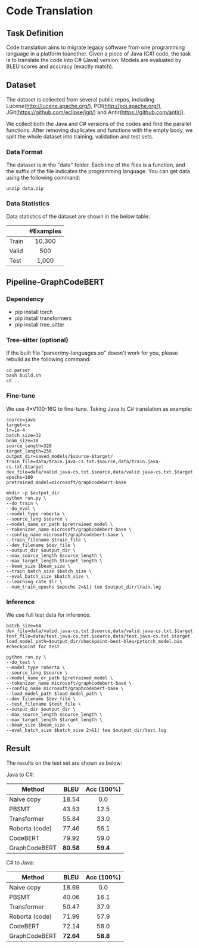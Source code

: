 # Code Translation

## Task Definition

Code translation aims to migrate legacy software from one programming language in a platform toanother.
Given a piece of Java (C#) code, the task is to translate the code into C# (Java) version. 
Models are evaluated by BLEU scores and accuracy (exactly match).

## Dataset

The dataset is collected from several public repos, including Lucene(http://lucene.apache.org/), POI(http://poi.apache.org/), JGit(https://github.com/eclipse/jgit/) and Antlr(https://github.com/antlr/).

We collect both the Java and C# versions of the codes and find the parallel functions. After removing duplicates and functions with the empty body, we split the whole dataset into training, validation and test sets.

### Data Format

The dataset is in the "data" folder. Each line of the files is a function, and the suffix of the file indicates the programming language. You can get data using the following command:

```
unzip data.zip
```

### Data Statistics

Data statistics of the dataset are shown in the below table:

|       | #Examples |
| ----- | :-------: |
| Train |  10,300   |
| Valid |    500    |
| Test  |   1,000   |

## Pipeline-GraphCodeBERT

### Dependency

- pip install torch
- pip install transformers
- pip install tree_sitter

### Tree-sitter (optional)

If the built file "parser/my-languages.so" doesn't work for you, please rebuild as the following command:

```shell
cd parser
bash build.sh
cd ..
```

### Fine-tune
We use 4*V100-16G to fine-tune. Taking Java to C# translation as example:

```shell
source=java
target=cs
lr=1e-4
batch_size=32
beam_size=10
source_length=320
target_length=256
output_dir=saved_models/$source-$target/
train_file=data/train.java-cs.txt.$source,data/train.java-cs.txt.$target
dev_file=data/valid.java-cs.txt.$source,data/valid.java-cs.txt.$target
epochs=100
pretrained_model=microsoft/graphcodebert-base

mkdir -p $output_dir
python run.py \
--do_train \
--do_eval \
--model_type roberta \
--source_lang $source \
--model_name_or_path $pretrained_model \
--tokenizer_name microsoft/graphcodebert-base \
--config_name microsoft/graphcodebert-base \
--train_filename $train_file \
--dev_filename $dev_file \
--output_dir $output_dir \
--max_source_length $source_length \
--max_target_length $target_length \
--beam_size $beam_size \
--train_batch_size $batch_size \
--eval_batch_size $batch_size \
--learning_rate $lr \
--num_train_epochs $epochs 2>&1| tee $output_dir/train.log
```

### Inference

We use full test data for inference. 

```shell
batch_size=64
dev_file=data/valid.java-cs.txt.$source,data/valid.java-cs.txt.$target
test_file=data/test.java-cs.txt.$source,data/test.java-cs.txt.$target
load_model_path=$output_dir/checkpoint-best-bleu/pytorch_model.bin #checkpoint for test

python run.py \
--do_test \
--model_type roberta \
--source_lang $source \
--model_name_or_path $pretrained_model \
--tokenizer_name microsoft/graphcodebert-base \
--config_name microsoft/graphcodebert-base \
--load_model_path $load_model_path \
--dev_filename $dev_file \
--test_filename $test_file \
--output_dir $output_dir \
--max_source_length $source_length \
--max_target_length $target_length \
--beam_size $beam_size \
--eval_batch_size $batch_size 2>&1| tee $output_dir/test.log
```



## Result

The results on the test set are shown as below:

Java to C#:

| Method         |   BLEU    | Acc (100%) |
| -------------- | :-------: | :--------: |
| Naive copy     |   18.54   |    0.0     |
| PBSMT          |   43.53   |    12.5    |
| Transformer    |   55.84   |    33.0    |
| Roborta (code) |   77.46   |    56.1    |
| CodeBERT       |   79.92   |    59.0    |
| GraphCodeBERT  | **80.58** |  **59.4**  |

C# to Java:

| Method         |   BLEU    | Acc (100%) |
| -------------- | :-------: | :--------: |
| Naive copy     |   18.69   |    0.0     |
| PBSMT          |   40.06   |    16.1    |
| Transformer    |   50.47   |    37.9    |
| Roborta (code) |   71.99   |    57.9    |
| CodeBERT       |   72.14   |    58.0    |
| GraphCodeBERT  | **72.64** |  **58.8**  |
